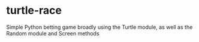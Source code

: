 # turtle-race
Simple Python betting game broadly using the Turtle module, as well as the Random module and Screen methods
